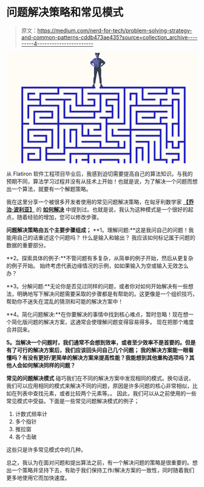 # 问题解决策略和常见模式

> 原文：<https://medium.com/nerd-for-tech/problem-solving-strategy-and-common-patterns-cddb473ae435?source=collection_archive---------4----------------------->

![](img/7950e539fa78187b32de596cbb02695c.png)

从 Flatiron 软件工程项目毕业后，我感到迫切需要提高自己的算法知识。与我的预期不同，算法学习过程并没有从技术上开始！也就是说，为了解决一个问题而想出一个算法，就要有一个解题策略。

我在这里分享一个被很多开发者使用的常见问题解决策略，在匈牙利数学家 [**【乔治·波利亚】**](https://en.wikipedia.org/wiki/George_P%C3%B3lya) 的 [**如何解决**](https://en.wikipedia.org/wiki/How_to_Solve_It) 中提到过。也就是说，我认为这种模式是一个很好的起点，随着经验的增加，您可以修改步骤。

**问题解决策略由五个主要步骤组成；**
**1。理解问题:**这是我问自己的问题！我能用自己的话重述这个问题吗？
什么是输入和输出？
我应该如何标记属于问题的数据的重要部分。

**2。探索具体的例子:**不管问题有多复杂，从简单的例子开始，然后从更复杂的例子开始。
始终考虑代表边缘情况的示例，如如果输入为空或输入无效怎么办？

**3。分解问题:**无论你是否见过同样的问题，或者你对如何开始解决有一些想法，明确地写下解决问题需要采取的步骤都是有帮助的。这更像是一个组织技巧，帮助你不迷失在混乱的猜测和可能的解决方案中！

**4。简化问题解决:**在你要解决的事情中找到核心难点，暂时忽略！现在想一个简化版问题的解决方案，这通常会使理解问题变得容易得多。
现在把那个难度合并回来。

**5。当解决一个问题时，我们通常不会想到效率，或者至少效率不是首要的。但是有了可行的解决方案后，我们应该回头问自己几个问题；
我的解决方案能一眼看懂吗？有没有更好/更简单的解决方案来提高性能？我能想到其他重构选项吗？其他人会如何解决同样的问题？**

**常见的问题解决模式**
碰巧我们在不同的解决方案中发现相同的模式。换句话说，我们可以应用相同的模式来解决不同的问题，原因是许多问题的核心非常相似，比如在列表中查找元素，或者比较两个元素等。。
因此，我们可以从之前使用的一些常见模式中受益。下面是一些常见问题解决模式的例子；

1.  计数式频率计
2.  多个指针
3.  推拉窗
4.  各个击破

这些只是许多常见模式中的几种。

总之，我认为在面对问题和提出算法之前，有一个解决问题的策略是很重要的。想出一个策略并坚持下去，有助于我们保持工作/解决方案的一致性，同时随着我们更多地使用它而加快速度。